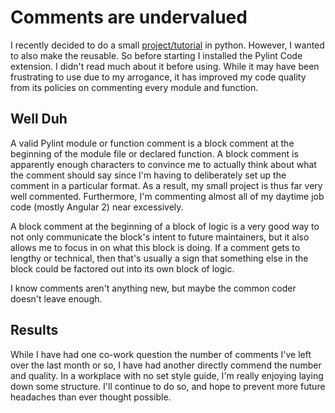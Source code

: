# Comments are undervalued

I recently decided to do a small [project/tutorial](https://www.youtube.com/watch?v=URTZ2jKCgBc&index=1&list=PLQVvvaa0QuDd0flgGphKCej-9jp-QdzZ3) in python. However, I wanted to also make the reusable. So before starting I installed the Pylint Code extension. I didn't read much about it before using. While it may have been frustrating to use due to my arrogance, it has improved my code quality from its policies on commenting every module and function.

## Well Duh

A valid Pylint module or function comment is a block comment at the beginning of the module file or declared function. A block comment is apparently enough characters to convince me to actually think about what the comment should say since I'm having to deliberately set up the comment in a particular format. As a result, my small project is thus far very well commented. Furthermore, I'm commenting almost all of my daytime job code (mostly Angular 2) near excessively.

A block comment at the beginning of a block of logic is a very good way to not only communicate the block's intent to future maintainers, but it also allows me to focus in on what this block is doing. If a comment gets to lengthy or technical, then that's usually a sign that something else in the block could be factored out into its own block of logic. 

I know comments aren't anything new, but maybe the common coder doesn't leave enough.

## Results

While I have had one co-work question the number of comments I've left over the last month or so, I have had another directly commend the number and quality. In a workplace with no set style guide, I'm really enjoying laying down some structure. I'll continue to do so, and hope to prevent more future headaches than ever thought possible.
